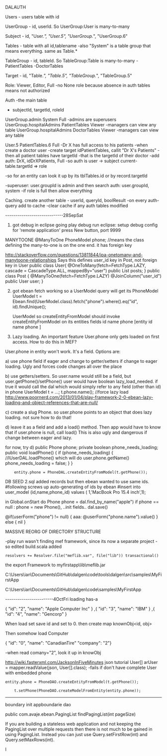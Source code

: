 DALAUTH

Users - users table with id

UserGroup - id, userId.  So UserGroup:User is many-to-many 

Subject - id, "User.*", "User.5", "UserGroup.*", "UserGroup.6"


Tables - table with all id,tablename
-also "System" is a table group that means everything. same as Table.*

TableGroup - id, tableId.  So TableGroup:Table is many-to-many
 -PatientTables
 -DoctorTables

Target - id, "Table.*", "Table.5", "TableGroup.*", "TableGroup.5"

Role:
 Viewer, Editor, Full
 -no None role because absence in auth tables means not authorized
 
Auth -the main table
 - subjectId, targetId, roleId

 UserGroup.admin  System  Full  -admins are superusers
 UserGroup.hospitalAdmins PatientTables  Viewer -managers can view any table
 UserGroup.hospitalAdmins DoctorTables  Viewer -managers can view any table
 
 User.5  PatientTables.6  Full -Dr X has full access to his patients
 -when create a doctor user
   -create target  idPatientTables, callit "Dr X's Patients"
   -then all patient tables have targetId -that is the targetId of their doctor
   -add auth: DrX, idDrXPatients, Full
   -so auth is user -> subject  current-table.targetId => role
 
 -so for an entity can look it up by its tblTables.id or by record.targetId

 -superuser:   user.groupId is admin and then search auth: user.groupId, system
   -if role is full then allow everything
   
 Caching. create another table - userId, queryId, boolResult
  -on every auth-query add to cache
  -clear cache if any auth tables modified
  
-----------------------------28SepSat
1. got debug in eclipse going
 play debug run
 eclipse: setup debug config for 'remote application' press New button, port 9999

MANYTOONE
@ManyToOne PhoneModel phone; //means the class defining the many-to-one is on the one end. it has foreign key 

http://stackoverflow.com/questions/13811844/jpa-onetomany-and-manytoone-relationships
Says this defines user_id key in Post, not foreign key in User
public class User{
    @OneToMany(fetch=FetchType.LAZY, cascade = CascadeType.ALL, mappedBy="user")
    public List<Post> posts;
}
public class Post {
    @ManyToOne(fetch=FetchType.LAZY)
    @JoinColumn("user_id")
    public User user;
}

 
2. got ebean fetch working so a UserModel query will get its PhoneModel
	UserModel t = Ebean.find(UserModel.class).fetch("phone").where().eq("id", id).findUnique();		

   UserModel                       so createEntityFromModel should invoke createEntityFromModel on its entities fields
     id
     name
	 phone
     [entity
        id
        name
        phone
      ]

3. Lazy loading.  An important feature User.phone only gets loaded on first access.  How to do this in MEF?

User.phone in entity won't work. It's a field.  Options are:

a) use phone field if eager and change to getter/setters if change to eager loading. Ugly and forces code changes all over the place

b) use getters/setters. So user.name would still be a field, but user.getPhone()/setPhone()
 user would have boolean lazy_load_needed. if true it would call the dal which would simply refer to any field (other than id) in phone
   UserModel t = ...;  t.phone.name(); //force lazy load
http://www.poornerd.com/2013/01/04/play-framework-2-0-ebean-lazy-loading-and-object-references-that-are-null/

c) create a slug Phone. so user.phone points to an object that does lazy loading. not sure how to do that!

d) leave it as a field and add a load() method.  Then app would have to know that if user.phone is null, call load()
This is also ugly and dangerous if change between eager and lazy.

for now, try d)
  public Phone phone;
    private boolean phone_needs_loading;
    public void loadPhone()
    {
    	if (phone_needs_loading)
    	{
    		//IUserDAL.loadPhone() which will do user.phone.getName()
    		phone_needs_loading = false;
    	}
    }
	
	
		entity.phone = PhoneDAL.createEntityFromModel(t.getPhone());
		

DB SEED
2.sql added records but then ebean wanted to use same ids.
  #following screws up auto-generating of ids by ebean
#insert into user_model  (id,name,phone_id) values (  1,'MacBook Pro 15.4 inch',1);

in Global.onStart do
  Phone phone = dal.find_by_name("apple")
  if phone == null : phone = new Phone(), ..init fields.. dal.save()
  
  @if(userForm("phone") != null) { aaa: @userForm("phone.name").value()
                            } else { nil }


MASSIVE REORG OF DIRECTORY STRUCTURE

-play run wasn't finding mef framework, since its now a separate project
-so edited build.scala added

	resolvers += Resolver.file("meflib.var", file("lib")) transactional()   

the export Framework to myfirstapp\lib\meflib.jar

 
 C:\Users\ian\Documents\GitHub\dalgen\code\tools\dalgen\src\samples\MyFirstApp
 
 C:\Users\ian\Documents\GitHub\dalgen\code\samples\MyFirstApp

------------------------4OctFri
loading has-a

  {  "id": "2", "name": "Apple Computer Inc" }
 ,{  "id": "3", "name": "IBM" }
 ,{  "id": "4", "name": "Gencorp" }

When load set save id and set to 0.
then create map knownObj<id, obj>

Then somehow load Computer

  {  "id": "0", "name": "CanadianTire" "company": "2"}

-when read comany="2", look it up in knowObj 

http://wiki.fasterxml.com/JacksonInFiveMinutes json tutorial
      User[] arUser = mapper.readValue(json, User[].class);
-fails if don't have complete User with embedded phone


    entity.phone = PhoneDAO.createEntityFromModel(t.getPhone());

        t.setPhone(PhoneDAO.createModelFromEntity(entity.phone));

-------------
boundary
init
appboundarie
dao

public com.avaje.ebean.PagingList<T> findPagingList(int pageSize)

If you are building a stateless web application and not keeping the PagingList over multiple requests then there is not much to be gained in using PagingList. Instead you can just use Query.setFirstRow(int) and Query.setMaxRows(int).

I
